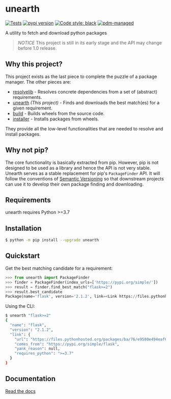 # unearth

<!--index start-->

[![Tests](https://github.com/frostming/unearth/workflows/Tests/badge.svg)](https://github.com/frostming/unearth/actions?query=workflow%3Aci)
[![pypi version](https://img.shields.io/pypi/v/unearth.svg)](https://pypi.org/project/unearth/)
[![Code style: black](https://img.shields.io/badge/code%20style-black-000000.svg)](https://github.com/psf/black)
[![pdm-managed](https://img.shields.io/badge/pdm-managed-blueviolet)](https://pdm.fming.dev)

A utility to fetch and download python packages

> _NOTICE_ This project is still in its early stage and the API may change before 1.0 release.

## Why this project?

This project exists as the last piece to complete the puzzle of a package manager. The other pieces are:

- [resolvelib](https://pypi.org/project/resolvelib/) - Resolves concrete dependencies from a set of (abstract) requirements.
- [unearth](https://pypi.org/project/unearth/) _(This project)_ - Finds and downloads the best match(es) for a given requirement.
- [build](https://pypi.org/project/build/) - Builds wheels from the source code.
- [installer](https://pypi.org/project/installer/) - Installs packages from wheels.

They provide all the low-level functionalities that are needed to resolve and install packages.

## Why not pip?

The core functionality is basically extracted from pip. However, pip is not designed to be used as a library and hence the API is not very stable.
Unearth serves as a stable replacement for pip's `PackageFinder` API. It will follow the conventions of [Semantic Versioning](https://semver.org/) so that downstream projects can use it to develop their own package finding and downloading.

## Requirements

unearth requires Python >=3.7

## Installation

```bash
$ python -m pip install --upgrade unearth
```

## Quickstart

Get the best matching candidate for a requirement:

```python
>>> from unearth import PackageFinder
>>> finder = PackageFinder(index_urls=['https://pypi.org/simple/'])
>>> result = finder.find_best_match("flask>=2")
>>> result.best_candidate
Package(name='flask', version='2.1.2', link=<Link https://files.pythonhosted.org/packages/ba/76/e9580e494eaf6f09710b0f3b9000c9c0363e44af5390be32bb0394165853/Flask-2.1.2-py3-none-any.whl#sha256=fad5b446feb0d6db6aec0c3184d16a8c1f6c3e464b511649c8918a9be100b4fe (from https://pypi.org/simple/flask)>)
```

Using the CLI:

```bash
$ unearth "flask>=2"
{
  "name": "flask",
  "version": "2.1.2",
  "link": {
    "url": "https://files.pythonhosted.org/packages/ba/76/e9580e494eaf6f09710b0f3b9000c9c0363e44af5390be32bb0394165853/Flask-2.1.2-py3-none-any.whl#sha256=fad5b446feb0d6db6aec0c3184d16a8c1f6c3e464b511649c8918a9be100b4fe",
    "comes_from": "https://pypi.org/simple/flask",
    "yank_reason": null,
    "requires_python": ">=3.7"
  }
}
```

<!--index end-->

## Documentation

[Read the docs](https://unearth.readthedocs.io/en/latest/)
